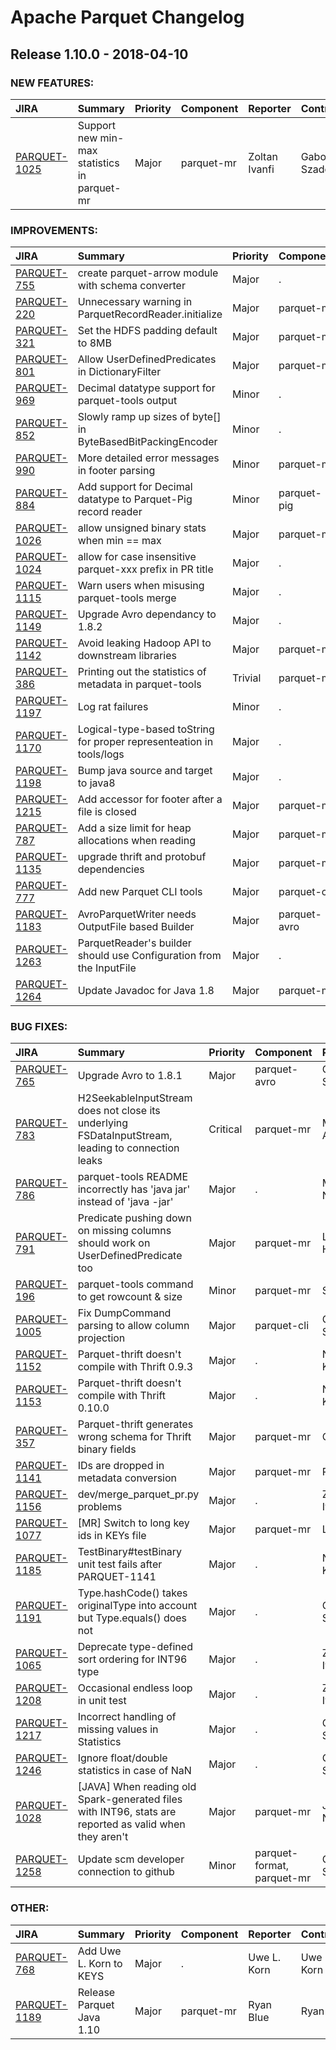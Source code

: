 
<!---
# Licensed to the Apache Software Foundation (ASF) under one
# or more contributor license agreements.  See the NOTICE file
# distributed with this work for additional information
# regarding copyright ownership.  The ASF licenses this file
# to you under the Apache License, Version 2.0 (the
# "License"); you may not use this file except in compliance
# with the License.  You may obtain a copy of the License at
#
#     http://www.apache.org/licenses/LICENSE-2.0
#
# Unless required by applicable law or agreed to in writing, software
# distributed under the License is distributed on an "AS IS" BASIS,
# WITHOUT WARRANTIES OR CONDITIONS OF ANY KIND, either express or implied.
# See the License for the specific language governing permissions and
# limitations under the License.
-->
# Apache Parquet Changelog

## Release 1.10.0 - 2018-04-10



### NEW FEATURES:

| JIRA | Summary | Priority | Component | Reporter | Contributor |
|:---- |:---- | :--- |:---- |:---- |:---- |
| [PARQUET-1025](https://issues.apache.org/jira/browse/PARQUET-1025) | Support new min-max statistics in parquet-mr |  Major | parquet-mr | Zoltan Ivanfi | Gabor Szadovszky |


### IMPROVEMENTS:

| JIRA | Summary | Priority | Component | Reporter | Contributor |
|:---- |:---- | :--- |:---- |:---- |:---- |
| [PARQUET-755](https://issues.apache.org/jira/browse/PARQUET-755) | create parquet-arrow module with schema converter |  Major | . | Julien Le Dem | Julien Le Dem |
| [PARQUET-220](https://issues.apache.org/jira/browse/PARQUET-220) | Unnecessary warning in ParquetRecordReader.initialize |  Major | parquet-mr | Konstantin Shaposhnikov | Reuben Kuhnert |
| [PARQUET-321](https://issues.apache.org/jira/browse/PARQUET-321) | Set the HDFS padding default to 8MB |  Major | parquet-mr | Ryan Blue | Ryan Blue |
| [PARQUET-801](https://issues.apache.org/jira/browse/PARQUET-801) | Allow UserDefinedPredicates in DictionaryFilter |  Major | parquet-mr | Patrick Woody | Patrick Woody |
| [PARQUET-969](https://issues.apache.org/jira/browse/PARQUET-969) | Decimal datatype support for parquet-tools output |  Minor | . | Dan Fowler |  |
| [PARQUET-852](https://issues.apache.org/jira/browse/PARQUET-852) | Slowly ramp up sizes of byte[] in ByteBasedBitPackingEncoder |  Minor | . | John Jenkins |  |
| [PARQUET-990](https://issues.apache.org/jira/browse/PARQUET-990) | More detailed error messages in footer parsing |  Minor | parquet-mr | Andrew Ash | Andrew Ash |
| [PARQUET-884](https://issues.apache.org/jira/browse/PARQUET-884) | Add support for Decimal datatype to Parquet-Pig record reader |  Minor | parquet-pig | Ellen Kletscher | Ellen Kletscher |
| [PARQUET-1026](https://issues.apache.org/jira/browse/PARQUET-1026) | allow unsigned binary stats when min == max |  Major | parquet-mr | Julien Le Dem | Julien Le Dem |
| [PARQUET-1024](https://issues.apache.org/jira/browse/PARQUET-1024) | allow for case insensitive parquet-xxx prefix in PR title |  Major | . | Julien Le Dem | Julien Le Dem |
| [PARQUET-1115](https://issues.apache.org/jira/browse/PARQUET-1115) | Warn users when misusing parquet-tools merge |  Major | . | Zoltan Ivanfi | Nandor Kollar |
| [PARQUET-1149](https://issues.apache.org/jira/browse/PARQUET-1149) | Upgrade Avro dependancy to 1.8.2 |  Major | . | Fokko Driesprong |  |
| [PARQUET-1142](https://issues.apache.org/jira/browse/PARQUET-1142) | Avoid leaking Hadoop API to downstream libraries |  Major | parquet-mr | Ryan Blue | Ryan Blue |
| [PARQUET-386](https://issues.apache.org/jira/browse/PARQUET-386) | Printing out the statistics of metadata in parquet-tools |  Trivial | parquet-mr | Onur Soyer | Gabor Szadovszky |
| [PARQUET-1197](https://issues.apache.org/jira/browse/PARQUET-1197) | Log rat failures |  Minor | . | Gabor Szadovszky | Gabor Szadovszky |
| [PARQUET-1170](https://issues.apache.org/jira/browse/PARQUET-1170) | Logical-type-based toString for proper representeation in tools/logs |  Major | . | Gabor Szadovszky | Gabor Szadovszky |
| [PARQUET-1198](https://issues.apache.org/jira/browse/PARQUET-1198) | Bump java source and target to java8 |  Major | . | Gabor Szadovszky | Gabor Szadovszky |
| [PARQUET-1215](https://issues.apache.org/jira/browse/PARQUET-1215) | Add accessor for footer after a file is closed |  Major | parquet-mr | Ryan Blue | Ryan Blue |
| [PARQUET-787](https://issues.apache.org/jira/browse/PARQUET-787) | Add a size limit for heap allocations when reading |  Major | parquet-mr | Ryan Blue | Ryan Blue |
| [PARQUET-1135](https://issues.apache.org/jira/browse/PARQUET-1135) | upgrade thrift and protobuf dependencies |  Major | parquet-mr | Julien Le Dem | Julien Le Dem |
| [PARQUET-777](https://issues.apache.org/jira/browse/PARQUET-777) | Add new Parquet CLI tools |  Major | parquet-cli | Ryan Blue | Ryan Blue |
| [PARQUET-1183](https://issues.apache.org/jira/browse/PARQUET-1183) | AvroParquetWriter needs OutputFile based Builder |  Major | parquet-avro | Werner Daehn | Ryan Blue |
| [PARQUET-1263](https://issues.apache.org/jira/browse/PARQUET-1263) | ParquetReader's builder should use Configuration from the InputFile |  Major | . | Ryan Blue | Ryan Blue |
| [PARQUET-1264](https://issues.apache.org/jira/browse/PARQUET-1264) | Update Javadoc for Java 1.8 |  Major | parquet-mr | Ryan Blue | Ryan Blue |


### BUG FIXES:

| JIRA | Summary | Priority | Component | Reporter | Contributor |
|:---- |:---- | :--- |:---- |:---- |:---- |
| [PARQUET-765](https://issues.apache.org/jira/browse/PARQUET-765) | Upgrade Avro to 1.8.1 |  Major | parquet-avro | Gabor Szadovszky | Gabor Szadovszky |
| [PARQUET-783](https://issues.apache.org/jira/browse/PARQUET-783) | H2SeekableInputStream does not close its underlying FSDataInputStream, leading to connection leaks |  Critical | parquet-mr | Michael Allman | Michael Allman |
| [PARQUET-786](https://issues.apache.org/jira/browse/PARQUET-786) | parquet-tools README incorrectly has 'java jar' instead of 'java -jar' |  Major | . | Mark Nelson | Mark Nelson |
| [PARQUET-791](https://issues.apache.org/jira/browse/PARQUET-791) | Predicate pushing down on missing columns should work on UserDefinedPredicate too |  Major | parquet-mr | Liang-Chi Hsieh | Liang-Chi Hsieh |
| [PARQUET-196](https://issues.apache.org/jira/browse/PARQUET-196) | parquet-tools command to get rowcount & size |  Minor | parquet-mr | Swapnil |  |
| [PARQUET-1005](https://issues.apache.org/jira/browse/PARQUET-1005) | Fix DumpCommand parsing to allow column projection |  Major | parquet-cli | Gera Shegalov | Gera Shegalov |
| [PARQUET-1152](https://issues.apache.org/jira/browse/PARQUET-1152) | Parquet-thrift doesn't compile with Thrift 0.9.3 |  Major | . | Nandor Kollar | Nandor Kollar |
| [PARQUET-1153](https://issues.apache.org/jira/browse/PARQUET-1153) | Parquet-thrift doesn't compile with Thrift 0.10.0 |  Major | . | Nandor Kollar | Nandor Kollar |
| [PARQUET-357](https://issues.apache.org/jira/browse/PARQUET-357) | Parquet-thrift generates wrong schema for Thrift binary fields |  Major | parquet-mr | Cheng Lian | Nandor Kollar |
| [PARQUET-1141](https://issues.apache.org/jira/browse/PARQUET-1141) | IDs are dropped in metadata conversion |  Major | parquet-mr | Ryan Blue | Ryan Blue |
| [PARQUET-1156](https://issues.apache.org/jira/browse/PARQUET-1156) | dev/merge\_parquet\_pr.py problems |  Major | . | Zoltan Ivanfi | Zoltan Ivanfi |
| [PARQUET-1077](https://issues.apache.org/jira/browse/PARQUET-1077) | [MR] Switch to long key ids in KEYs file |  Major | parquet-mr | Lars Volker | Lars Volker |
| [PARQUET-1185](https://issues.apache.org/jira/browse/PARQUET-1185) | TestBinary#testBinary unit test fails after PARQUET-1141 |  Major | . | Nandor Kollar | Nandor Kollar |
| [PARQUET-1191](https://issues.apache.org/jira/browse/PARQUET-1191) | Type.hashCode() takes originalType into account but Type.equals() does not |  Major | . | Gabor Szadovszky | Nandor Kollar |
| [PARQUET-1065](https://issues.apache.org/jira/browse/PARQUET-1065) | Deprecate type-defined sort ordering for INT96 type |  Major | . | Zoltan Ivanfi | Zoltan Ivanfi |
| [PARQUET-1208](https://issues.apache.org/jira/browse/PARQUET-1208) | Occasional endless loop in unit test |  Major | . | Zoltan Ivanfi | Zoltan Ivanfi |
| [PARQUET-1217](https://issues.apache.org/jira/browse/PARQUET-1217) | Incorrect handling of missing values in Statistics |  Major | . | Gabor Szadovszky | Gabor Szadovszky |
| [PARQUET-1246](https://issues.apache.org/jira/browse/PARQUET-1246) | Ignore float/double statistics in case of NaN |  Major | . | Gabor Szadovszky | Gabor Szadovszky |
| [PARQUET-1028](https://issues.apache.org/jira/browse/PARQUET-1028) | [JAVA] When reading old Spark-generated files with INT96, stats are reported as valid when they aren't |  Major | parquet-mr | Jacques Nadeau | Zoltan Ivanfi |
| [PARQUET-1258](https://issues.apache.org/jira/browse/PARQUET-1258) | Update scm developer connection to github |  Minor | parquet-format, parquet-mr | Gabor Szadovszky | Gabor Szadovszky |


### OTHER:

| JIRA | Summary | Priority | Component | Reporter | Contributor |
|:---- |:---- | :--- |:---- |:---- |:---- |
| [PARQUET-768](https://issues.apache.org/jira/browse/PARQUET-768) | Add Uwe L. Korn to KEYS |  Major | . | Uwe L. Korn | Uwe L. Korn |
| [PARQUET-1189](https://issues.apache.org/jira/browse/PARQUET-1189) | Release Parquet Java 1.10 |  Major | parquet-mr | Ryan Blue | Ryan Blue |


